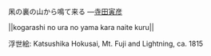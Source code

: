 凩の裏の山から鳴て来る
—[寺田寅彦](https://ja.wikipedia.org/wiki/寺田寅彦)

||kogarashi no ura no yama kara naite kuru||

浮世絵: Katsushika Hokusai, Mt. Fuji and Lightning, ca. 1815
